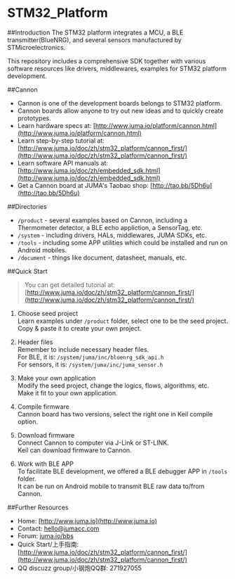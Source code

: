 # STM32_Platform

##Introduction
The STM32 platform integrates a MCU, a BLE transmitter(BlueNRG), and several sensors manufactured by STMicroelectronics.

This repository includes a comprehensive SDK together with various software resources like drivers, middlewares, examples for STM32 platform development.


##Cannon
* Cannon is one of the development boards belongs to STM32 platform. 
* Cannon boards allow anyone to try out new ideas and to quickly create prototypes.
* Learn hardware specs at: [http://www.juma.io/platform/cannon.html](http://www.juma.io/platform/cannon.html)
* Learn step-by-step tutorial at: [http://www.juma.io/doc/zh/stm32_platform/cannon_first/](http://www.juma.io/doc/zh/stm32_platform/cannon_first/)
* Learn software API manuals at: [http://www.juma.io/doc/zh/embedded_sdk.html](http://www.juma.io/doc/zh/embedded_sdk.html)
* Get a Cannon board at JUMA's Taobao shop: [http://tao.bb/5Dh6u](http://tao.bb/5Dh6u)

##Directories
* `/product` - several examples based on Cannon, including a Thermometer detector, a BLE echo appliction, a SensorTag, etc. 
* `/system` - including drivers, HALs, middlewares, JUMA SDKs, etc.
* `/tools` - including some APP utilities which could be installed and run on Android mobiles. 
* `/document` - things like document, datasheet, manuals, etc.


##Quick Start
> You can get detailed tutorial at:   
> [http://www.juma.io/doc/zh/stm32_platform/cannon_first/](http://www.juma.io/doc/zh/stm32_platform/cannon_first/)

1. Choose seed project  
Learn examples under `/product` folder, select one to be the seed project.  
Copy & paste it to create your own project.

2. Header files  
Remember to include necessary header files.  
For BLE, it is: `/system/juma/inc/bluenrg_sdk_api.h`  
For sensors, it is: `/system/juma/inc/juma_sensor.h`

3. Make your own application  
Modify the seed project, change the logics, flows, algorithms, etc.  
Make it fit to your own application.

4. Compile firmware  
Cannon board has two versions, select the right one in Keil compile option.

5. Download firmware  
Connect Cannon to computer via J-Link or ST-LINK.   
Keil can download firmware to Cannon.

6. Work with BLE APP  
To facilitate BLE development, we offered a BLE debugger APP in `/tools` folder.   
It can be run on Android mobile to transmit BLE raw data to/from Cannon.


##Further Resources
* Home: [http://www.juma.io](http://www.juma.io)
* Contact: [hello@jumacc.com](hello@jumacc.com)
* Forum: [juma.io/bbs](juma.io/bbs)
* Quick Start/上手指南: [http://www.juma.io/doc/zh/stm32_platform/cannon_first/](http://www.juma.io/doc/zh/stm32_platform/cannon_first/)
* QQ discuzz group/小钢炮QQ群: 271927055


